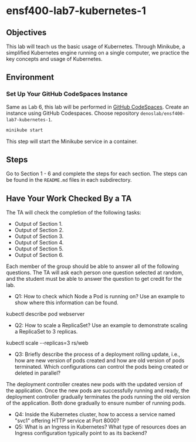 # ensf400-lab7-kubernetes-1

## Objectives
This lab will teach us the basic usage of Kubernetes. Through Minikube, a simplified Kubernetes engine running on a single computer, we practice the key concepts and usage of Kubernetes.

## Environment

### Set Up Your GitHub CodeSpaces Instance

Same as Lab 6, this lab will be performed in [GitHub CodeSpaces](https://github.com/codespaces). Create an instance using GitHub Codespaces. Choose repository `denoslab/ensf400-lab7-kubernetes-1`.


```bash
minikube start
```

This step will start the Minikube service in a container.

## Steps

Go to Section 1 - 6 and complete the steps for each section. The steps can be found in the `README.md` files in each subdirectory.

## Have Your Work Checked By a TA

The TA will check the completion of the following tasks:

- Output of Section 1.
- Output of Section 2.
- Output of Section 3.
- Output of Section 4.
- Output of Section 5.
- Output of Section 6.

Each member of the group should be able to answer all of the following questions. The TA will ask each person one question selected at random, and the student must be able to answer the question to get credit for the lab.

- Q1: How to check which Node a Pod is running on? Use an example to show where this information can be found.

kubectl describe pod webserver

- Q2: How to scale a ReplicaSet? Use an example to demonstrate scaling a ReplicaSet to 3 replicas.

kubectl scale --replicas=3 rs/web

- Q3: Briefly describe the process of a deployment rolling update, i.e., how are new version of pods created and how are old version of pods terminated. Which configurations can control the pods being created or deleted in parallel?

The deployment controller creates new pods with the updated version of the application. Once the new pods are successfully running and ready, the deployment controller gradually terminates the pods running the old version of the application. Both done gradually to ensure number of running pods.
  
- Q4: Inside the Kubernetes cluster, how to access a service named "svc1" offering HTTP service at Port 8000?
- Q5: What is an Ingress in Kubernetes? What type of resources does an Ingress configuration typically point to as its backend? 
